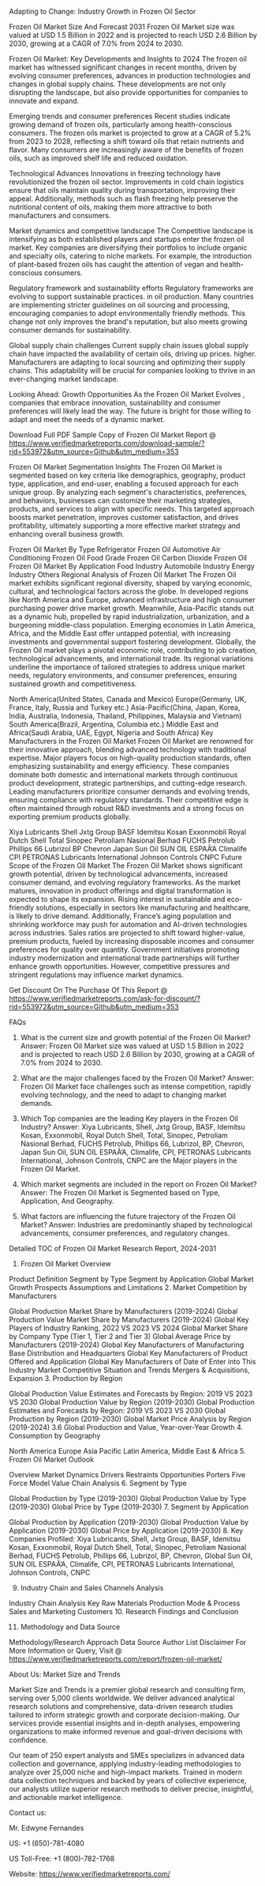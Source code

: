Adapting to Change: Industry Growth in Frozen Oil Sector


Frozen Oil Market Size And Forecast 2031
Frozen Oil Market size was valued at USD 1.5 Billion in 2022 and is projected to reach USD 2.6 Billion by 2030, growing at a CAGR of 7.0% from 2024 to 2030.

Frozen Oil Market: Key Developments and Insights to 2024
The frozen oil market has witnessed significant changes in recent months, driven by evolving consumer preferences, advances in production technologies and changes in global supply chains. These developments are not only disrupting the landscape, but also provide opportunities for companies to innovate and expand.

Emerging trends and consumer preferences
Recent studies indicate growing demand of frozen oils, particularly among health-conscious consumers. The frozen oils market is projected to grow at a CAGR of 5.2% from 2023 to 2028, reflecting a shift toward oils that retain nutrients and flavor. Many consumers are increasingly aware of the benefits of frozen oils, such as improved shelf life and reduced oxidation.

Technological Advances
Innovations in freezing technology have revolutionized the frozen oil sector. Improvements in cold chain logistics ensure that oils maintain quality during transportation, improving their appeal. Additionally, methods such as flash freezing help preserve the nutritional content of oils, making them more attractive to both manufacturers and consumers.

Market dynamics and competitive landscape
The Competitive landscape is intensifying as both established players and startups enter the frozen oil market. Key companies are diversifying their portfolios to include organic and specialty oils, catering to niche markets. For example, the introduction of plant-based frozen oils has caught the attention of vegan and health-conscious consumers.

Regulatory framework and sustainability efforts
Regulatory frameworks are evolving to support sustainable practices. in oil production. Many countries are implementing stricter guidelines on oil sourcing and processing, encouraging companies to adopt environmentally friendly methods. This change not only improves the brand's reputation, but also meets growing consumer demands for sustainability.

Global supply chain challenges
Current supply chain issues global supply chain have impacted the availability of certain oils, driving up prices. higher. Manufacturers are adapting to local sourcing and optimizing their supply chains. This adaptability will be crucial for companies looking to thrive in an ever-changing market landscape.

Looking Ahead: Growth Opportunities
As the Frozen Oil Market Evolves , companies that embrace innovation, sustainability and consumer preferences will likely lead the way. The future is bright for those willing to adapt and meet the needs of a dynamic market.

Download Full PDF Sample Copy of Frozen Oil Market Report @ https://www.verifiedmarketreports.com/download-sample/?rid=553972&utm_source=Github&utm_medium=353

Frozen Oil Market Segmentation Insights
The Frozen Oil Market is segmented based on key criteria like demographics, geography, product type, application, and end-user, enabling a focused approach for each unique group. By analyzing each segment's characteristics, preferences, and behaviors, businesses can customize their marketing strategies, products, and services to align with specific needs. This targeted approach boosts market penetration, improves customer satisfaction, and drives profitability, ultimately supporting a more effective market strategy and enhancing overall business growth.

Frozen Oil Market By Type
Refrigerator Frozen Oil
Automotive Air Conditioning Frozen Oil
Food Grade Frozen Oil
Carbon Dioxide Frozen Oil
Frozen Oil Market By Application
Food Industry
Automobile Industry
Energy Industry
Others
Regional Analysis of Frozen Oil Market
The Frozen Oil market exhibits significant regional diversity, shaped by varying economic, cultural, and technological factors across the globe. In developed regions like North America and Europe, advanced infrastructure and high consumer purchasing power drive market growth. Meanwhile, Asia-Pacific stands out as a dynamic hub, propelled by rapid industrialization, urbanization, and a burgeoning middle-class population. Emerging economies in Latin America, Africa, and the Middle East offer untapped potential, with increasing investments and governmental support fostering development. Globally, the Frozen Oil market plays a pivotal economic role, contributing to job creation, technological advancements, and international trade. Its regional variations underline the importance of tailored strategies to address unique market needs, regulatory environments, and consumer preferences, ensuring sustained growth and competitiveness.

North America(United States, Canada and Mexico)
Europe(Germany, UK, France, Italy, Russia and Turkey etc.)
Asia-Pacific(China, Japan, Korea, India, Australia, Indonesia, Thailand, Philippines, Malaysia and Vietnam)
South America(Brazil, Argentina, Columbia etc.)
Middle East and Africa(Saudi Arabia, UAE, Egypt, Nigeria and South Africa)
Key Manufacturers in the Frozen Oil Market
Frozen Oil Market are renowned for their innovative approach, blending advanced technology with traditional expertise. Major players focus on high-quality production standards, often emphasizing sustainability and energy efficiency. These companies dominate both domestic and international markets through continuous product development, strategic partnerships, and cutting-edge research. Leading manufacturers prioritize consumer demands and evolving trends, ensuring compliance with regulatory standards. Their competitive edge is often maintained through robust R&D investments and a strong focus on exporting premium products globally.

Xiya Lubricants
Shell
Jxtg Group
BASF
Idemitsu Kosan
Exxonmobil
Royal Dutch Shell
Total
Sinopec
Petroliam Nasional Berhad
FUCHS Petrolub
Phillips 66
Lubrizol
BP
Chevron
Japan Sun Oil
SUN OIL ESPAÃ‘A
Climalife
CPI
PETRONAS Lubricants International
Johnson Controls
CNPC
Future Scope of the Frozen Oil Market
The Frozen Oil Market shows significant growth potential, driven by technological advancements, increased consumer demand, and evolving regulatory frameworks. As the market matures, innovation in product offerings and digital transformation is expected to shape its expansion. Rising interest in sustainable and eco-friendly solutions, especially in sectors like manufacturing and healthcare, is likely to drive demand. Additionally, France’s aging population and shrinking workforce may push for automation and AI-driven technologies across industries. Sales ratios are projected to shift toward higher-value, premium products, fueled by increasing disposable incomes and consumer preferences for quality over quantity. Government initiatives promoting industry modernization and international trade partnerships will further enhance growth opportunities. However, competitive pressures and stringent regulations may influence market dynamics.

Get Discount On The Purchase Of This Report @ https://www.verifiedmarketreports.com/ask-for-discount/?rid=553972&utm_source=Github&utm_medium=353

FAQs
1. What is the current size and growth potential of the Frozen Oil Market?
Answer: Frozen Oil Market size was valued at USD 1.5 Billion in 2022 and is projected to reach USD 2.6 Billion by 2030, growing at a CAGR of 7.0% from 2024 to 2030.

2. What are the major challenges faced by the Frozen Oil Market?
Answer: Frozen Oil Market face challenges such as intense competition, rapidly evolving technology, and the need to adapt to changing market demands.

3. Which Top companies are the leading Key players in the Frozen Oil Industry?
Answer: Xiya Lubricants, Shell, Jxtg Group, BASF, Idemitsu Kosan, Exxonmobil, Royal Dutch Shell, Total, Sinopec, Petroliam Nasional Berhad, FUCHS Petrolub, Phillips 66, Lubrizol, BP, Chevron, Japan Sun Oil, SUN OIL ESPAÃ‘A, Climalife, CPI, PETRONAS Lubricants International, Johnson Controls, CNPC are the Major players in the Frozen Oil Market.

4. Which market segments are included in the report on Frozen Oil Market?
Answer: The Frozen Oil Market is Segmented based on Type, Application, And Geography.

5. What factors are influencing the future trajectory of the Frozen Oil Market?
Answer: Industries are predominantly shaped by technological advancements, consumer preferences, and regulatory changes.

Detailed TOC of Frozen Oil Market Research Report, 2024-2031
1. Frozen Oil Market Overview

Product Definition
Segment by Type
Segment by Application
Global Market Growth Prospects
Assumptions and Limitations
2. Market Competition by Manufacturers

Global Production Market Share by Manufacturers (2019-2024)
Global Production Value Market Share by Manufacturers (2019-2024)
Global Key Players of Industry Ranking, 2022 VS 2023 VS 2024
Global Market Share by Company Type (Tier 1, Tier 2 and Tier 3)
Global Average Price by Manufacturers (2019-2024)
Global Key Manufacturers of Manufacturing Base Distribution and Headquarters
Global Key Manufacturers of Product Offered and Application
Global Key Manufacturers of Date of Enter into This Industry
Market Competitive Situation and Trends
Mergers & Acquisitions, Expansion
3. Production by Region

Global Production Value Estimates and Forecasts by Region: 2019 VS 2023 VS 2030
Global Production Value by Region (2019-2030)
Global Production Estimates and Forecasts by Region: 2019 VS 2023 VS 2030
Global Production by Region (2019-2030)
Global Market Price Analysis by Region (2019-2024) 3.6 Global Production and Value, Year-over-Year Growth
4. Consumption by Geography

North America
Europe
Asia Pacific
Latin America, Middle East & Africa
5. Frozen Oil Market Outlook

Overview
Market Dynamics
Drivers
Restraints
Opportunities
Porters Five Force Model
Value Chain Analysis 
6. Segment by Type

Global Production by Type (2019-2030)
Global Production Value by Type (2019-2030)
Global Price by Type (2019-2030)
7. Segment by Application

Global Production by Application (2019-2030)
Global Production Value by Application (2019-2030)
Global Price by Application (2019-2030)
8. Key Companies Profiled: Xiya Lubricants, Shell, Jxtg Group, BASF, Idemitsu Kosan, Exxonmobil, Royal Dutch Shell, Total, Sinopec, Petroliam Nasional Berhad, FUCHS Petrolub, Phillips 66, Lubrizol, BP, Chevron, Global Sun Oil, SUN OIL ESPAÃ‘A, Climalife, CPI, PETRONAS Lubricants International, Johnson Controls, CNPC

9. Industry Chain and Sales Channels Analysis

Industry Chain Analysis
Key Raw Materials
Production Mode & Process
Sales and Marketing
Customers
10. Research Findings and Conclusion

11. Methodology and Data Source

Methodology/Research Approach
Data Source
Author List
Disclaimer
For More Information or Query, Visit @ https://www.verifiedmarketreports.com/report/frozen-oil-market/

About Us: Market Size and Trends

Market Size and Trends is a premier global research and consulting firm, serving over 5,000 clients worldwide. We deliver advanced analytical research solutions and comprehensive, data-driven research studies tailored to inform strategic growth and corporate decision-making. Our services provide essential insights and in-depth analyses, empowering organizations to make informed revenue and goal-driven decisions with confidence.

Our team of 250 expert analysts and SMEs specializes in advanced data collection and governance, applying industry-leading methodologies to analyze over 25,000 niche and high-impact markets. Trained in modern data collection techniques and backed by years of collective experience, our analysts utilize superior research methods to deliver precise, insightful, and actionable market intelligence.

Contact us:

Mr. Edwyne Fernandes

US: +1 (650)-781-4080

US Toll-Free: +1 (800)-782-1768

Website: https://www.verifiedmarketreports.com/

